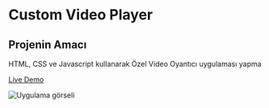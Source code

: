# Custom Video Player
## Projenin Amacı

HTML, CSS ve Javascript kullanarak Özel Video Oyantıcı uygulaması yapma

[Live Demo](https://mustafadurmaz.github.io/projects/javascript/custom_video_player/)

![Uygulama görseli](https://mustafadurmaz.github.io/projects/javascript/custom_video_player/screen.jpg)

